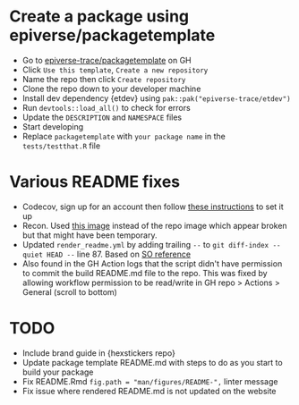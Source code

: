 # Create a package using epiverse/packagetemplate

- Go to [epiverse-trace/packagetemplate](https://github.com/epiverse-trace/packagetemplate) on GH
- Click `Use this template`, `Create a new repository`
- Name the repo then click `Create repository`
- Clone the repo down to your developer machine
- Install dev dependency {etdev} using `pak::pak("epiverse-trace/etdev")`
- Run `devtools::load_all()` to check for errors
- Update the `DESCRIPTION` and `NAMESPACE` files
- Start developing
- Replace `packagetemplate` with `your package name` in the `tests/testthat.R` file

# Various README fixes
- Codecov, sign up for an account then follow [these instructions](https://docs.codecov.com/docs/github-2-getting-a-codecov-account-and-uploading-coverage) to set it up
- Recon. Used [this image](https://www.reconverse.org/images/badge-experimental.svg) instead of the repo image which appear broken but that might have been temporary.
- Updated `render_readme.yml` by adding trailing `--` to `git diff-index --quiet HEAD --` line 87. Based on [SO reference](https://stackoverflow.com/questions/28296130/what-does-this-git-diff-index-quiet-head-mean)
- Also found in the GH Action logs that the script didn't have permission to commit the build README.md file to the repo. This was fixed by allowing workflow permission to be read/write in GH repo > Actions > General (scroll to bottom)

# TODO
- Include brand guide in {hexstickers repo}
- Update package template README.md with steps to do as you start to build your package
- Fix README.Rmd `fig.path = "man/figures/README-",` linter message
- Fix issue where rendered README.md is not updated on the website